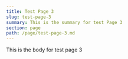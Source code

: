 ```yaml
---
title: Test Page 3
slug: test-page-3
summary: This is the summary for test Page 3
section: page
path: /page/test-page-3.md
---
```


This is the body for test page 3
